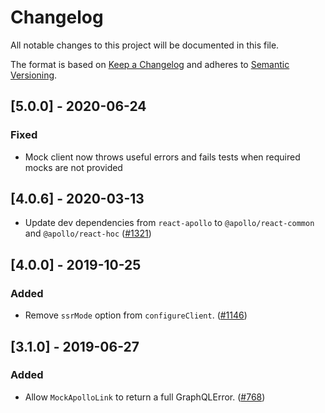 # Changelog

All notable changes to this project will be documented in this file.

The format is based on [Keep a Changelog](http://keepachangelog.com/en/1.0.0/)
and adheres to [Semantic Versioning](http://semver.org/spec/v2.0.0.html).

<!-- ## [Unreleased] -->

## [5.0.0] - 2020-06-24

### Fixed

- Mock client now throws useful errors and fails tests when required mocks are not provided

## [4.0.6] - 2020-03-13

- Update dev dependencies from `react-apollo` to `@apollo/react-common` and `@apollo/react-hoc` ([#1321](https://github.com/Shopify/quilt/pull/1321))

## [4.0.0] - 2019-10-25

### Added

- Remove `ssrMode` option from `configureClient`. ([#1146](https://github.com/Shopify/quilt/pull/1146))

## [3.1.0] - 2019-06-27

### Added

- Allow `MockApolloLink` to return a full GraphQLError. ([#768](https://github.com/Shopify/quilt/pull/768))
